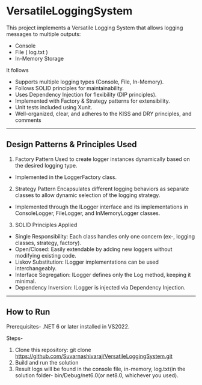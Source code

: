# VersatileLoggingSystem

This project implements a Versatile Logging System that allows logging messages to multiple outputs:
- Console
- File ( log.txt )
- In-Memory Storage  

It follows 
- Supports multiple logging types (Console, File, In-Memory).  
- Follows SOLID principles for maintainability.  
- Uses Dependency Injection for flexibility (DIP principles).  
- Implemented with Factory & Strategy patterns for extensibility.  
- Unit tests included using Xunit.
- Well-organized, clear, and adheres to the KISS and DRY principles, and comments
---

## Design Patterns & Principles Used
1. Factory Pattern
Used to create logger instances dynamically based on the desired logging type.  
- Implemented in the LoggerFactory class.  

2. Strategy Pattern
Encapsulates different logging behaviors as separate classes to allow dynamic selection of the logging strategy.  
- Implemented through the ILogger interface and its implementations in ConsoleLogger, FileLogger, and InMemoryLogger classes.  

3. SOLID Principles Applied
- Single Responsibility: Each class handles only one concern (ex-, logging classes, strategy, factory).  
- Open/Closed: Easily extendable by adding new loggers without modifying existing code.  
- Liskov Substitution: ILogger implementations can be used interchangeably.  
- Interface Segregation: ILogger defines only the Log method, keeping it minimal.  
- Dependency Inversion: ILogger is injected via Dependency Injection.  

---
## How to Run
Prerequisites-
.NET 6 or later installed in VS2022.

Steps-
1. Clone this repository:
   git clone https://github.com/Suvarnashivaraj/VersatileLoggingSystem.git 
2. Build and run the solution
3. Result logs will be found in the console file, in-memory, log.txt(in the solution folder- bin/Debug/net6.0(or net8.0, whichever you used).
